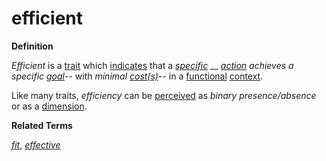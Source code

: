 # efficient

**Definition**

_Efficient_ is a [trait](https://github.com/gcassel/Modular-Organization-Terminology/blob/master/terms/trait.md) which [indicates](https://github.com/gcassel/Modular-Organization-Terminology/blob/master/terms/indicate.md) that a [_specific_](https://github.com/gcassel/Modular-Organization-Terminology/blob/master/terms/specific.md) __ [_action_](https://github.com/gcassel/Modular-Organization-Terminology/blob/master/terms/act.md) _achieves a specific_ [_goal_](https://github.com/gcassel/Modular-Organization-Terminology/blob/master/terms/goal.md)-- with _minimal_ [_cost(s)_](https://github.com/gcassel/Modular-Organization-Terminology/blob/master/terms/cost.md)-- in a [functional](https://github.com/gcassel/Modular-Organization-Terminology/blob/master/terms/function.md) [context](https://github.com/gcassel/Modular-Organization-Terminology/blob/master/terms/context.md).

Like many traits, _efficiency_ can be [perceived](https://github.com/gcassel/Modular-Organization-Terminology/blob/master/terms/perceive.md) as _binary presence/absence_ or as a [dimension](https://github.com/gcassel/Modular-Organization-Terminology/blob/master/terms/dimension.md).

**Related Terms**

[_fit_](https://github.com/gcassel/Modular-Organization-Terminology/blob/master/terms/fit.md), [_effective_](https://github.com/gcassel/Modular-Organization-Terminology/blob/master/terms/effective.md)

